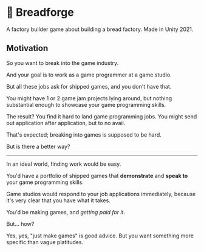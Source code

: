 # 🥖 Breadforge

A factory builder game about building a bread factory. Made in Unity 2021.

## Motivation

So you want to break into the game industry.

And your goal is to work as a game programmer at a game studio.

But all these jobs ask for shipped games, and you don't have that.

You might have 1 or 2 game jam projects lying around, but nothing substantial enough to showcase your game programming skills.

The result? You find it hard to land game programming jobs. You might send out application after application, but to no avail.

That's expected; breaking into games is supposed to be hard.

But is there a better way?

---

In an ideal world, finding work would be easy.

You'd have a portfolio of shipped games that **demonstrate** and **speak to** your game programming skills.

Game studios would respond to your job applications immediately, because it's very clear that you have what it takes.

You'd be making games, and *getting paid for it*.

But... how?

Yes, yes, "just make games" is good advice. But you want something more specific than vague platitudes.
